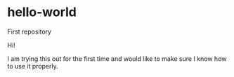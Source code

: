 # hello-world
First repository

Hi!

I am trying this out for the first time and would like to make sure I know how to use it properly.
